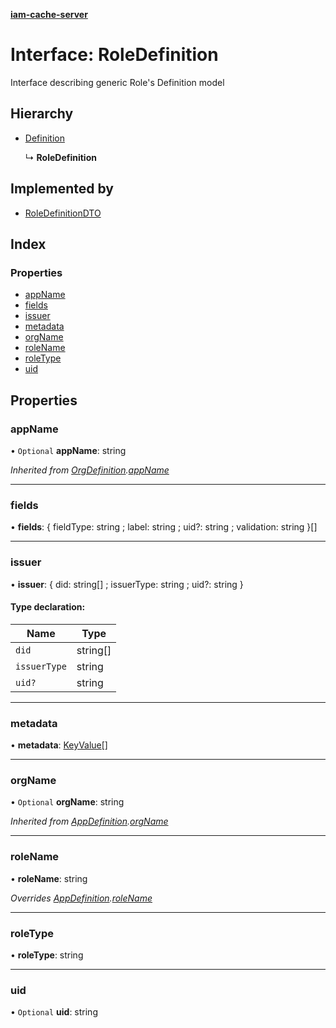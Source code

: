 **[iam-cache-server](../README.md)**

# Interface: RoleDefinition

Interface describing generic Role's Definition model

## Hierarchy

* [Definition](definition.md)

  ↳ **RoleDefinition**

## Implemented by

* [RoleDefinitionDTO](../classes/roledefinitiondto.md)

## Index

### Properties

* [appName](roledefinition.md#appname)
* [fields](roledefinition.md#fields)
* [issuer](roledefinition.md#issuer)
* [metadata](roledefinition.md#metadata)
* [orgName](roledefinition.md#orgname)
* [roleName](roledefinition.md#rolename)
* [roleType](roledefinition.md#roletype)
* [uid](roledefinition.md#uid)

## Properties

### appName

• `Optional` **appName**: string

*Inherited from [OrgDefinition](orgdefinition.md).[appName](orgdefinition.md#appname)*

___

### fields

•  **fields**: { fieldType: string ; label: string ; uid?: string ; validation: string  }[]

___

### issuer

•  **issuer**: { did: string[] ; issuerType: string ; uid?: string  }

#### Type declaration:

Name | Type |
------ | ------ |
`did` | string[] |
`issuerType` | string |
`uid?` | string |

___

### metadata

•  **metadata**: [KeyValue](keyvalue.md)[]

___

### orgName

• `Optional` **orgName**: string

*Inherited from [AppDefinition](appdefinition.md).[orgName](appdefinition.md#orgname)*

___

### roleName

•  **roleName**: string

*Overrides [AppDefinition](appdefinition.md).[roleName](appdefinition.md#rolename)*

___

### roleType

•  **roleType**: string

___

### uid

• `Optional` **uid**: string
